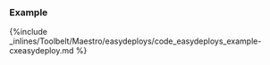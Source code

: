 <!-- post: -->


### Example



{%include _inlines/Toolbelt/Maestro/easydeploys/code_easydeploys_example-cxeasydeploy.md %}



